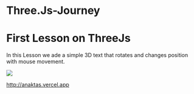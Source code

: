# Three.Js-Journey
<h1>First Lesson on ThreeJs</h1>

<p>In this Lesson we ade a simple 3D text that rotates and changes position with mouse movement.</p>

<img src="https://user-images.githubusercontent.com/72883899/227587943-125afd1d-e533-4dd5-ab3b-3441f6329b42.png"/>





http://anaktas.vercel.app
